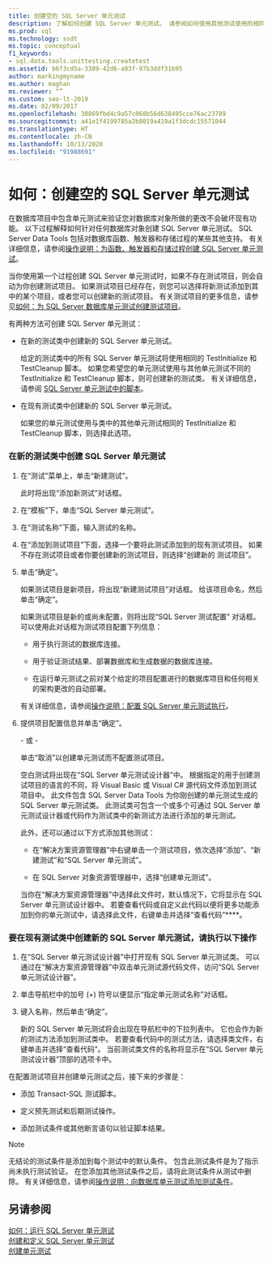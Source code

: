 ```yaml
---
title: 创建空的 SQL Server 单元测试
description: 了解如何创建 SQL Server 单元测试。 请参阅如何使用其他测试使用的相同 TestInitialize 和 TestCleanup 脚本，以及如何使用不同的脚本。
ms.prod: sql
ms.technology: ssdt
ms.topic: conceptual
f1_keywords:
- sql.data.tools.unittesting.createtest
ms.assetid: b6f3cd5a-3389-42d6-a93f-97b3ddf31b95
author: markingmyname
ms.author: maghan
ms.reviewer: “”
ms.custom: seo-lt-2019
ms.date: 02/09/2017
ms.openlocfilehash: 30869fbd4c9a57c068b56d638495cce76ac23789
ms.sourcegitcommit: a41e1f4199785a2b8019a419a1f3dcdc15571044
ms.translationtype: HT
ms.contentlocale: zh-CN
ms.lasthandoff: 10/13/2020
ms.locfileid: "91988691"
---
```

# <a name="how-to-create-an-empty-sql-server-unit-test"></a>如何：创建空的 SQL Server 单元测试

在数据库项目中包含单元测试来验证您对数据库对象所做的更改不会破坏现有功能。 以下过程解释如何针对任何数据库对象创建 SQL Server 单元测试。 SQL Server Data Tools 包括对数据库函数、触发器和存储过程的某些其他支持。 有关详细信息，请参阅[操作说明：为函数、触发器和存储过程创建 SQL Server 单元测试](../ssdt/how-to-create-unit-tests-for-functions-triggers-stored-procedures.md)。  
  
当你使用第一个过程创建 SQL Server 单元测试时，如果不存在测试项目，则会自动为你创建测试项目。 如果测试项目已经存在，则您可以选择将新测试添加到其中的某个项目，或者您可以创建新的测试项目。 有关测试项目的更多信息，请参见[如何：为 SQL Server 数据库单元测试创建测试项目](../ssdt/how-to-create-a-test-project-for-sql-server-database-unit-testing.md)。  
  
有两种方法可创建 SQL Server 单元测试：  
  
-   在新的测试类中创建新的 SQL Server 单元测试。  
  
    给定的测试类中的所有 SQL Server 单元测试将使用相同的 TestInitialize 和 TestCleanup 脚本。 如果您希望您的单元测试使用与其他单元测试不同的 TestInitialize 和 TestCleanup 脚本，则可创建新的测试类。 有关详细信息，请参阅 [SQL Server 单元测试中的脚本](../ssdt/scripts-in-sql-server-unit-tests.md)。  
  
-   在现有测试类中创建新的 SQL Server 单元测试。  
  
    如果您的单元测试使用与类中的其他单元测试相同的 TestInitialize 和 TestCleanup 脚本，则选择此选项。  
  
### <a name="to-create-a-sql-server-unit-test-inside-a-new-test-class"></a>在新的测试类中创建 SQL Server 单元测试  
  
1.  在“测试”菜单上，单击“新建测试”。  
  
    此时将出现“添加新测试”对话框。  
  
2.  在“模板”下，单击“SQL Server 单元测试”。  
  
3.  在“测试名称”下面，输入测试的名称。  
  
4.  在“添加到测试项目”下面，选择一个要将此测试添加到的现有测试项目。 如果不存在测试项目或者你要创建新的测试项目，则选择“创建新的 <language> 测试项目”。  
  
5.  单击“确定”。  
  
    如果测试项目是新项目，将出现“新建测试项目”对话框。 给该项目命名，然后单击“确定”。  
  
    如果测试项目是新的或尚未配置，则将出现“SQL Server 测试配置” **<ProjectName>** 对话框。 可以使用此对话框为测试项目配置下列信息：  
  
    -   用于执行测试的数据库连接。  
  
    -   用于验证测试结果、部署数据库和生成数据的数据库连接。  
  
    -   在运行单元测试之前对某个给定的项目配置进行的数据库项目和任何相关的架构更改的自动部署。  
  
    有关详细信息，请参阅[操作说明：配置 SQL Server 单元测试执行](../ssdt/how-to-configure-sql-server-unit-test-execution.md)。  
  
6.  提供项目配置信息并单击“确定”。  
  
    \- 或 -  
  
    单击“取消”以创建单元测试而不配置测试项目。  
  
    空白测试将出现在“SQL Server 单元测试设计器”中。 根据指定的用于创建测试项目的语言的不同，将 Visual Basic 或 Visual C\# 源代码文件添加到测试项目中。 此文件包含 SQL Server Data Tools 为你刚创建的单元测试生成的 SQL Server 单元测试类。 此测试类可包含一个或多个可通过 SQL Server 单元测试设计器或代码作为测试类中的新测试方法进行添加的单元测试。  
  
    此外，还可以通过以下方式添加其他测试：  
  
    -   在“解决方案资源管理器”中右键单击一个测试项目，依次选择“添加”、“新建测试”和“SQL Server 单元测试”。  
  
    -   在 SQL Server 对象资源管理器中，选择“创建单元测试”。  
  
    当你在“解决方案资源管理器”中选择此文件时，默认情况下，它将显示在 SQL Server 单元测试设计器中。 若要查看代码或自定义此代码以便将更多功能添加到你的单元测试中，请选择此文件，右键单击并选择“查看代码”****。  
  
### <a name="to-create-a-sql-server-unit-test-inside-an-existing-test-class"></a>要在现有测试类中创建新的 SQL Server 单元测试，请执行以下操作  
  
1.  在“SQL Server 单元测试设计器”中打开现有 SQL Server 单元测试类。 可以通过在“解决方案资源管理器”中双击单元测试源代码文件，访问“SQL Server 单元测试设计器”。  
  
2.  单击导航栏中的加号 (+) 符号以便显示“指定单元测试名称”对话框。  
  
3.  键入名称，然后单击“确定”。  
  
    新的 SQL Server 单元测试将会出现在导航栏中的下拉列表中。 它也会作为新的测试方法添加到测试类中。 若要查看代码中的测试方法，请选择类文件，右键单击并选择“查看代码”。 当前测试类文件的名称将显示在“SQL Server 单元测试设计器”顶部的选项卡中。  
  
在配置测试项目并创建单元测试之后，接下来的步骤是：  
  
-   添加 Transact\-SQL 测试脚本。  
  
-   定义预先测试和后期测试操作。  
  
-   添加测试条件或其他断言语句以验证脚本结果。  
  
> [!NOTE]  
> 无结论的测试条件是添加到每个测试中的默认条件。 包含此测试条件是为了指示尚未执行测试验证。 在您添加其他测试条件之后，请将此测试条件从测试中删除。 有关详细信息，请参阅[操作说明：向数据库单元测试添加测试条件](/previous-versions/visualstudio/visual-studio-2010/aa833242(v=vs.100))。  
  
## <a name="see-also"></a>另请参阅  
[如何：运行 SQL Server 单元测试](../ssdt/how-to-run-sql-server-unit-tests.md)  
[创建和定义 SQL Server 单元测试](../ssdt/creating-and-defining-sql-server-unit-tests.md)  
[创建单元测试](/previous-versions/visualstudio/visual-studio-2008/ms182523(v=vs.90))  
